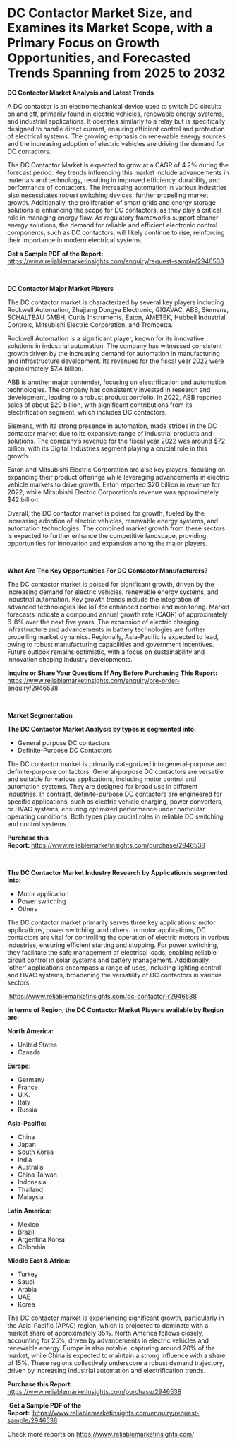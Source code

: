 <p><h1>DC Contactor Market Size, and Examines its Market Scope, with a Primary Focus on Growth Opportunities, and Forecasted Trends Spanning from 2025 to 2032</h1></p><p><strong>DC Contactor Market Analysis and Latest Trends</strong></p>
<p><p>A DC contactor is an electromechanical device used to switch DC circuits on and off, primarily found in electric vehicles, renewable energy systems, and industrial applications. It operates similarly to a relay but is specifically designed to handle direct current, ensuring efficient control and protection of electrical systems. The growing emphasis on renewable energy sources and the increasing adoption of electric vehicles are driving the demand for DC contactors.</p><p>The DC Contactor Market is expected to grow at a CAGR of 4.2% during the forecast period. Key trends influencing this market include advancements in materials and technology, resulting in improved efficiency, durability, and performance of contactors. The increasing automation in various industries also necessitates robust switching devices, further propelling market growth. Additionally, the proliferation of smart grids and energy storage solutions is enhancing the scope for DC contactors, as they play a critical role in managing energy flow. As regulatory frameworks support cleaner energy solutions, the demand for reliable and efficient electronic control components, such as DC contactors, will likely continue to rise, reinforcing their importance in modern electrical systems.</p></p>
<p><strong>Get a Sample PDF of the Report:&nbsp;</strong> <a href="https://www.reliablemarketinsights.com/enquiry/request-sample/2946538?utm_campaign=2678&utm_medium=2&utm_source=Github&utm_content=ia&utm_term=12032025&utm_id=dc-contactor">https://www.reliablemarketinsights.com/enquiry/request-sample/2946538</a></p>
<p>&nbsp;</p>
<p><strong>DC Contactor Major Market Players</strong></p>
<p><p>The DC contactor market is characterized by several key players including Rockwell Automation, Zhejiang Dongya Electronic, GIGAVAC, ABB, Siemens, SCHALTBAU GMBH, Curtis Instruments, Eaton, AMETEK, Hubbell Industrial Controls, Mitsubishi Electric Corporation, and Trombetta. </p><p>Rockwell Automation is a significant player, known for its innovative solutions in industrial automation. The company has witnessed consistent growth driven by the increasing demand for automation in manufacturing and infrastructure development. Its revenues for the fiscal year 2022 were approximately $7.4 billion.</p><p>ABB is another major contender, focusing on electrification and automation technologies. The company has consistently invested in research and development, leading to a robust product portfolio. In 2022, ABB reported sales of about $29 billion, with significant contributions from its electrification segment, which includes DC contactors.</p><p>Siemens, with its strong presence in automation, made strides in the DC contactor market due to its expansive range of industrial products and solutions. The company’s revenue for the fiscal year 2022 was around $72 billion, with its Digital Industries segment playing a crucial role in this growth.</p><p>Eaton and Mitsubishi Electric Corporation are also key players, focusing on expanding their product offerings while leveraging advancements in electric vehicle markets to drive growth. Eaton reported $20 billion in revenue for 2022, while Mitsubishi Electric Corporation’s revenue was approximately $42 billion.</p><p>Overall, the DC contactor market is poised for growth, fueled by the increasing adoption of electric vehicles, renewable energy systems, and automation technologies. The combined market growth from these sectors is expected to further enhance the competitive landscape, providing opportunities for innovation and expansion among the major players.</p></p>
<p>&nbsp;</p>
<p><strong>What Are The Key Opportunities For DC Contactor Manufacturers?</strong></p>
<p><p>The DC contactor market is poised for significant growth, driven by the increasing demand for electric vehicles, renewable energy systems, and industrial automation. Key growth trends include the integration of advanced technologies like IoT for enhanced control and monitoring. Market forecasts indicate a compound annual growth rate (CAGR) of approximately 6-8% over the next five years. The expansion of electric charging infrastructure and advancements in battery technologies are further propelling market dynamics. Regionally, Asia-Pacific is expected to lead, owing to robust manufacturing capabilities and government incentives. Future outlook remains optimistic, with a focus on sustainability and innovation shaping industry developments.</p></p>
<p><strong>Inquire or Share Your Questions If Any Before Purchasing This Report:</strong> <a href="https://www.reliablemarketinsights.com/enquiry/pre-order-enquiry/2946538?utm_campaign=2678&utm_medium=2&utm_source=Github&utm_content=ia&utm_term=12032025&utm_id=dc-contactor">https://www.reliablemarketinsights.com/enquiry/pre-order-enquiry/2946538</a></p>
<p>&nbsp;</p>
<p><strong>Market Segmentation</strong></p>
<p><strong>The DC Contactor Market Analysis by types is segmented into:</strong></p>
<p><ul><li>General purpose DC contactors</li><li>Definite-Purpose DC Contactors</li></ul></p>
<p><p>The DC contactor market is primarily categorized into general-purpose and definite-purpose contactors. General-purpose DC contactors are versatile and suitable for various applications, including motor control and automation systems. They are designed for broad use in different industries. In contrast, definite-purpose DC contactors are engineered for specific applications, such as electric vehicle charging, power converters, or HVAC systems, ensuring optimized performance under particular operating conditions. Both types play crucial roles in reliable DC switching and control systems.</p></p>
<p><strong>Purchase this Report:&nbsp;</strong><a href="https://www.reliablemarketinsights.com/purchase/2946538?utm_campaign=2678&utm_medium=2&utm_source=Github&utm_content=ia&utm_term=12032025&utm_id=dc-contactor">https://www.reliablemarketinsights.com/purchase/2946538</a></p>
<p>&nbsp;</p>
<p><strong>The DC Contactor Market Industry Research by Application is segmented into:</strong></p>
<p><ul><li>Motor application</li><li>Power switching</li><li>Others</li></ul></p>
<p><p>The DC contactor market primarily serves three key applications: motor applications, power switching, and others. In motor applications, DC contactors are vital for controlling the operation of electric motors in various industries, ensuring efficient starting and stopping. For power switching, they facilitate the safe management of electrical loads, enabling reliable circuit control in solar systems and battery management. Additionally, 'other' applications encompass a range of uses, including lighting control and HVAC systems, broadening the versatility of DC contactors in various sectors.</p></p>
<p><a href="https://www.reliablemarketinsights.com/dc-contactor-r2946538?utm_campaign=2678&utm_medium=2&utm_source=Github&utm_content=ia&utm_term=12032025&utm_id=dc-contactor">&nbsp;https://www.reliablemarketinsights.com/dc-contactor-r2946538</a></p>
<p><strong>In terms of Region, the DC Contactor Market Players available by Region are:</strong></p>
<p>
    <p> <strong> North America: </strong>
        <ul>
            <li>United States</li>
            <li>Canada</li>
        </ul>
        </p> 
    <p> <strong> Europe: </strong>
        <ul>
            <li>Germany</li>
            <li>France</li>
            <li>U.K.</li>
            <li>Italy</li>
            <li>Russia</li>
        </ul>
        </p> 
    <p> <strong> Asia-Pacific: </strong>
        <ul>
            <li>China</li>
            <li>Japan</li>
            <li>South Korea</li>
            <li>India</li>
            <li>Australia</li>
            <li>China Taiwan</li>
            <li>Indonesia</li>
            <li>Thailand</li>
            <li>Malaysia</li>
        </ul>
        </p> 
    <p> <strong> Latin America: </strong>
        <ul>
            <li>Mexico</li>
            <li>Brazil</li>
            <li>Argentina Korea</li>
            <li>Colombia</li>
        </ul>
        </p> 
    <p> <strong> Middle East & Africa: </strong>
        <ul>
            <li>Turkey</li>
            <li>Saudi</li>
            <li>Arabia</li>
            <li>UAE</li>
            <li>Korea</li>
        </ul>
    </p>
    </p>
<p><p>The DC contactor market is experiencing significant growth, particularly in the Asia-Pacific (APAC) region, which is projected to dominate with a market share of approximately 35%. North America follows closely, accounting for 25%, driven by advancements in electric vehicles and renewable energy. Europe is also notable, capturing around 20% of the market, while China is expected to maintain a strong influence with a share of 15%. These regions collectively underscore a robust demand trajectory, driven by increasing industrial automation and electrification trends.</p></p>
<p><strong>Purchase this Report: </strong><a href="https://www.reliablemarketinsights.com/purchase/2946538?utm_campaign=2678&utm_medium=2&utm_source=Github&utm_content=ia&utm_term=12032025&utm_id=dc-contactor">https://www.reliablemarketinsights.com/purchase/2946538</a></p>
<p>&nbsp;<strong>Get a Sample PDF of the Report:&nbsp;&nbsp;</strong><a href="https://www.reliablemarketinsights.com/enquiry/request-sample/2946538?utm_campaign=2678&utm_medium=2&utm_source=Github&utm_content=ia&utm_term=12032025&utm_id=dc-contactor">https://www.reliablemarketinsights.com/enquiry/request-sample/2946538</a></p>
<p><strong></strong></p>
<p>Check more reports on <a href="https://www.reliablemarketinsights.com/?utm_campaign=2678&utm_medium=2&utm_source=Github&utm_content=ia&utm_term=12032025&utm_id=dc-contactor">https://www.reliablemarketinsights.com/</a></p>